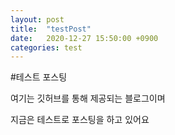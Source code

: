 ```yaml
---
layout: post
title:  "testPost"
date:   2020-12-27 15:50:00 +0900
categories: test
---
```



#테스트 포스팅

여기는 깃허브를 통해 제공되는 블로그이며 

지금은 테스트로 포스팅을 하고 있어요



